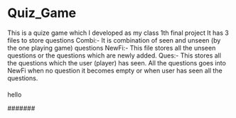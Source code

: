 # Quiz_Game
This is a quize game which I developed as my class 1th final project
It has 3 files to store questions
Combi:- It is combination of seen and unseen (by the one playing game) questions
NewFi:- This file stores all the unseen questions or the questions which are newly added.
Ques:- This stores all the questions which the user (player) has seen.
All the questions goes into NewFi when no question it becomes empty or when user has seen all the questions.
####


hello

#######

